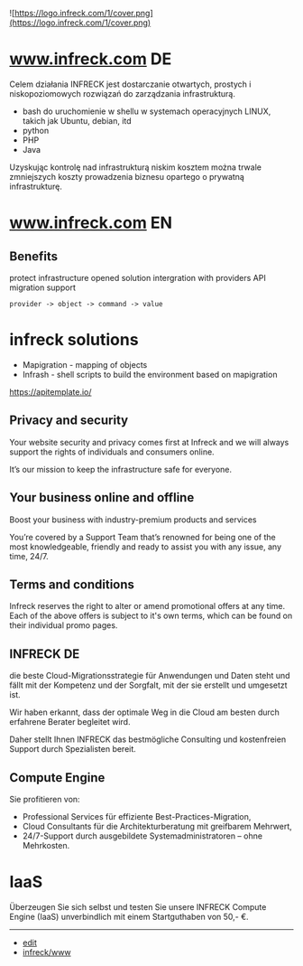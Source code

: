 ![https://logo.infreck.com/1/cover.png](https://logo.infreck.com/1/cover.png)

# www.infreck.com DE

Celem działania INFRECK jest dostarczanie otwartych, prostych i niskopoziomowych rozwiązań do zarządzania infrastrukturą.

+ bash do uruchomienie w shellu w systemach operacyjnych LINUX, takich jak Ubuntu, debian, itd
+ python
+ PHP
+ Java

Uzyskując kontrolę nad infrastrukturą niskim kosztem można trwale zmniejszych koszty prowadzenia biznesu opartego o prywatną infrastrukturę.


# www.infreck.com EN

## Benefits

protect infrastructure
opened solution
intergration with providers API 
migration support


    provider -> object -> command -> value


# infreck solutions

+ Mapigration - mapping of objects
+ Infrash - shell scripts to build the environment based on mapigration


https://apitemplate.io/


## Privacy and security

Your website security and privacy comes first at Infreck and we will always support the rights of individuals and consumers online.

It’s our mission to keep the infrastructure safe for everyone.


## Your business online and offline

Boost your business with industry-premium products and services

You’re covered by a Support Team that’s renowned for being one of the most knowledgeable, friendly and ready to assist you with any issue, any time, 24/7.


## Terms and conditions

Infreck reserves the right to alter or amend promotional offers at any time.
Each of the above offers is subject to it's own terms, which can be found on their individual promo pages.

## INFRECK DE

die beste Cloud-Migrationsstrategie für Anwendungen und Daten steht und fällt mit der Kompetenz und der Sorgfalt, mit der sie erstellt und umgesetzt ist. 

Wir haben erkannt, dass der optimale Weg in die Cloud am besten durch erfahrene Berater begleitet wird.

Daher stellt Ihnen INFRECK das bestmögliche Consulting und kostenfreien Support durch Spezialisten bereit.

## Compute Engine 

Sie profitieren von:
+ Professional Services für effiziente Best-Practices-Migration,
+ Cloud Consultants für die Architekturberatung mit greifbarem Mehrwert,  
+ 24/7-Support durch ausgebildete Systemadministratoren – ohne Mehrkosten.

# IaaS
Überzeugen Sie sich selbst und testen Sie unsere INFRECK Compute Engine (IaaS) unverbindlich mit einem Startguthaben von 50,- €.

---

+ [edit](https://github.com/infreck/www/edit/main/README.md)
+ [infreck/www](https://github.com/infreck/www)

